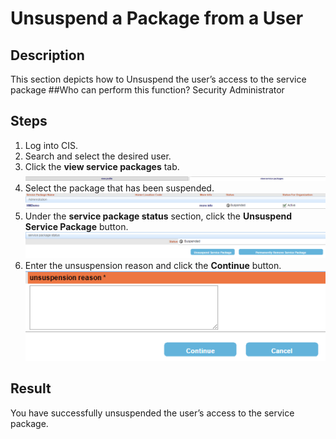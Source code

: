 # Unsuspend a Package from a User
## Description
This section depicts how to Unsuspend the user’s access to the service package
##Who can perform this function?
Security Administrator

## Steps
1. Log into CIS.
2. Search and select the desired user.
3. Click the **view service packages** tab.
![](spu-3.png)
4. Select the package that has been suspended.
![](upu-4.png)
5. Under the **service package status** section, click the **Unsuspend Service Package** button.
![](upu-5.png)
6. Enter the unsuspension reason and click the **Continue** button.
![](upu-6.png)

## Result
You have successfully unsuspended the user’s access to the service package.
